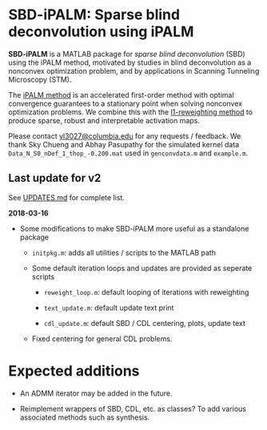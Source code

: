 # SBD-iPALM: Sparse blind deconvolution using iPALM

**SBD-iPALM** is a MATLAB package for *sparse blind deconvolution* (SBD) using the iPALM method, motivated by studies in blind deconvolution as a nonconvex optimization problem, and by applications in Scanning Tunneling Microscopy (STM).

The [iPALM method](https://arxiv.org/abs/1702.02505) is an accelerated first-order method with optimal convergence guarantees to a stationary point when solving nonconvex optimization problems. We combine this with the [l1-reweighting method](https://arxiv.org/abs/0711.1612) to produce sparse, robust and interpretable activation maps.

Please contact [yl3027@columbia.edu](yl3027@columbia.edu) for any requests / feedback. We thank Sky Chueng and Abhay Pasupathy for the simulated kernel data `Data_N_50_nDef_1_thop_-0.200.mat` used in `genconvdata.m` and `example.m`.


## Last update for v2
See [UPDATES.md](UPDATES.md) for complete list.

**2018-03-16**
- Some modifications to make SBD-iPALM more useful as a standalone package

    * `initpkg.m`: adds all utilities / scripts to the MATLAB path

    * Some default iteration loops and updates are provided as seperate scripts

        * `reweight_loop.m`:  default looping of iterations with reweighting

        * `text_update.m`:  default update text print

        * `cdl_update.m`:  default SBD / CDL centering, plots, update text

    * Fixed centering for general CDL problems.



# Expected additions

- An ADMM iterator may be added in the future.

- Reimplement wrappers of SBD, CDL, etc. as classes? To add various associated methods such as synthesis.